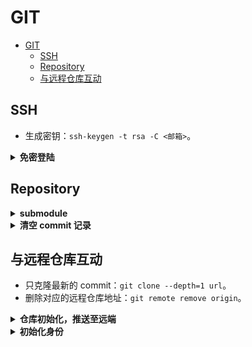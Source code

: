 # GIT

- [GIT](#git)
  - [SSH](#ssh)
  - [Repository](#repository)
  - [与远程仓库互动](#与远程仓库互动)

## SSH

- 生成密钥：`ssh-keygen -t rsa -C <邮箱>`。

<details>
<summary><b>免密登陆</b></summary>

如果经常访问一个地址，建议彼此之间保存公私钥。

首先在本地编辑`C:\Users\xxx\.ssh\config`或`~/.ssh/config`（没有就新建）：
  
```jason
Host xxx
  HostName 000.000.00.000
  User xx
IdentityFile C:\Users\xxx\.ssh\id_rsa
```

最后一行指定了本地的私钥位置。会自动发送给服务器，和以下的公钥合作，以识别身份。

然后将本地公钥 `id_rsa.pub` 传到服务器的 `~/.ssh/` 路径下：
  
```bash
scp id_rsa.pub xxx:~/.ssh/hello.pub
```
  
一定要改名！！！不要覆盖了服务器的 `id_ras.pub`！

在服务器 `~/.ssh/` 下执行
  
```bash
cat hello.pub >> authorized_keys
```

即将公钥加入可信列表。

今后，直接 `ssh xxx`，就可以免密登录啦！

</details>

## Repository

<details>
<summary><b>submodule</b></summary>

可以调用一个仓库，作为当前仓库的一个子模块。例如：

```bash
# clone PythonUtils，存为utils
git submodule add git@github.com:RyanXingQL/PythonUtils.git utils/
```

更新子模块需要进入子模块手动更新。

- 当前库只记录子仓库的当前版本，不会自动更新。
- 假设有两个本地仓库对应同一个远程仓库；如果不手动更新子仓库，会出现两个本地仓库来回扯皮版本号的情况。

</details>

<details>
<summary><b>清空 commit 记录</b></summary>

```bash
git checkout --orphan latest_branch

git add -A

git commit -am "haha"

git branch -D main

git branch -m main

git push -f origin main
```

我认为可以将 `-am` 改为 `-m`。没试。

[【stackover 某 up】](https://stackoverflow.com/questions/13716658/how-to-delete-all-commit-history-in-github)

</details>

## 与远程仓库互动

- 只克隆最新的 commit：`git clone --depth=1 url`。
- 删除对应的远程仓库地址：`git remote remove origin`。

<details>
<summary><b>仓库初始化，推送至远端</b></summary>

```bash
echo "# gitzone" >> README.md
git init
git add README.md
git commit -m "first commit"
git remote add origin git@github.com:xxx/gitzone.git
git push -u origin master
```

</details>

<details>
<summary><b>初始化身份</b></summary>
  
```bash
git config --global user.name <usrname>
git config --global user.email <email>
```

</details>
